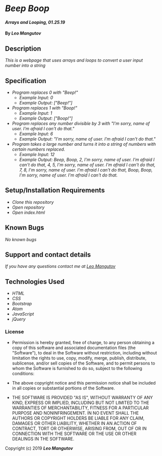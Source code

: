 # _Beep Boop_

#### _Arrays and Looping, 01.25.19_

#### By _**Leo Mangutov**_

## Description

_This is a webpage that uses arrays and loops to convert a user input number into a string_

## Specification

* _Program replaces 0 with "Beep!"_
    * _Example Input: 0_
    * _Example Output: ["Beep!"]_
* _Program replaces 1 with "Boop!"_
    * _Example Input: 1_
    * _Example Output: ["Boop!"]_
* _Program replaces any number divisible by 3 with "I'm sorry, name of user. I'm afraid I can't do that."_
    * _Example Input: 6_
    * _Example Output: "I'm sorry, name of user. I'm afraid I can't do that."_
* _Program takes a large number and turns it into a string of numbers with certain numbers replaced._
   * _Example Input: 12_
   * _Example Output: Beep, Boop, 2, I'm sorry, name of user. I'm afraid I can't do that, 4, 5, I'm sorry, name of user. I'm afraid I can't do that, 7, 8, I'm sorry, name of user. I'm afraid I can't do that, Boop, Boop, I'm sorry, name of user. I'm afraid I can't do that._

## Setup/Installation Requirements

* _Clone this repository_
* _Open repository_
* _Open index.html_


## Known Bugs

_No known bugs_

## Support and contact details

_If you have any questions contact me at <a href="mailto:leo.mangutov@gmail.com">Leo Mangutov</a>_

## Technologies Used

* _HTML_
* _CSS_
* _Bootstrap_
* _Atom_
* _JavaScript_
* _jQuery_

### License

* Permission is hereby granted, free of charge, to any person obtaining a copy
of this software and associated documentation files (the "Software"), to deal
in the Software without restriction, including without limitation the rights
to use, copy, modify, merge, publish, distribute, sublicense, and/or sell
copies of the Software, and to permit persons to whom the Software is
furnished to do so, subject to the following conditions: 

* The above copyright notice and this permission notice shall be included in all
copies or substantial portions of the Software. 

* THE SOFTWARE IS PROVIDED "AS IS", WITHOUT WARRANTY OF ANY KIND, EXPRESS OR
IMPLIED, INCLUDING BUT NOT LIMITED TO THE WARRANTIES OF MERCHANTABILITY,
FITNESS FOR A PARTICULAR PURPOSE AND NONINFRINGEMENT. IN NO EVENT SHALL THE
AUTHORS OR COPYRIGHT HOLDERS BE LIABLE FOR ANY CLAIM, DAMAGES OR OTHER
LIABILITY, WHETHER IN AN ACTION OF CONTRACT, TORT OR OTHERWISE, ARISING FROM,
OUT OF OR IN CONNECTION WITH THE SOFTWARE OR THE USE OR OTHER DEALINGS IN THE
SOFTWARE. 

Copyright (c) 2019 **_Leo Mangutov_**
